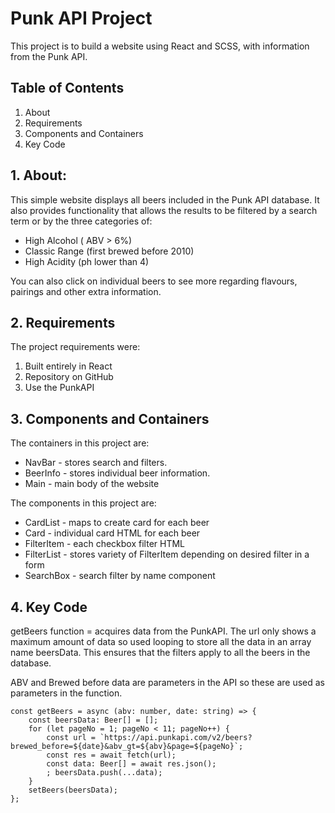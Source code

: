 # Punk API Project

This project is to build a website using React and SCSS, with information from the Punk API.

## Table of Contents

1. About
2. Requirements
3. Components and Containers
4. Key Code

## 1. About:
This simple website displays all beers included in the Punk API database. It also provides functionality that allows the results to be filtered by a search term or by the three categories of:

* High Alcohol ( ABV > 6%)
* Classic Range (first brewed before 2010)
* High Acidity (ph lower than 4)

You can also click on individual beers to see more regarding flavours, pairings and other extra information.

## 2. Requirements

The project requirements were:
  1. Built entirely in React
  2. Repository on GitHub
  3. Use the PunkAPI

## 3. Components and Containers

The containers in this project are:
* NavBar - stores search and filters. 
* BeerInfo - stores individual beer information.
* Main - main body of the website

The components in this project are:
* CardList - maps to create card for each beer
* Card - individual card HTML for each beer
* FilterItem - each checkbox filter HTML
* FilterList - stores variety of FilterItem depending on desired filter in a form
* SearchBox - search filter by name component

## 4. Key Code 

getBeers function = acquires data from the PunkAPI. The url only shows a maximum amount of data so used looping to store all the data in an array name beersData. This ensures that the filters apply to all the beers in the database.

ABV and Brewed before data are parameters in the API so these are used as parameters in the function.
  
    const getBeers = async (abv: number, date: string) => {
        const beersData: Beer[] = [];
        for (let pageNo = 1; pageNo < 11; pageNo++) {
            const url = `https://api.punkapi.com/v2/beers?brewed_before=${date}&abv_gt=${abv}&page=${pageNo}`;
            const res = await fetch(url);
            const data: Beer[] = await res.json();
            ; beersData.push(...data);
        }
        setBeers(beersData);
    };




